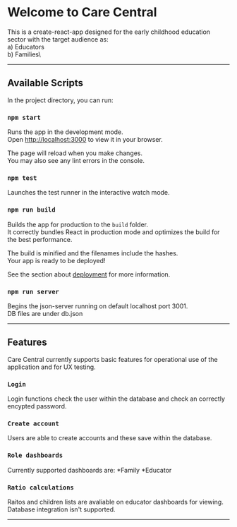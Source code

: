 # Welcome to Care Central

This is a create-react-app designed for the early childhood education sector with the target audience as:\
a) Educators\
b) Families\

---

## Available Scripts

In the project directory, you can run:

### `npm start`

Runs the app in the development mode.\
Open [http://localhost:3000](http://localhost:3000) to view it in your browser.

The page will reload when you make changes.\
You may also see any lint errors in the console.

### `npm test`

Launches the test runner in the interactive watch mode.

### `npm run build`

Builds the app for production to the `build` folder.\
It correctly bundles React in production mode and optimizes the build for the best performance.

The build is minified and the filenames include the hashes.\
Your app is ready to be deployed!

See the section about [deployment](https://facebook.github.io/create-react-app/docs/deployment) for more information.

### `npm run server`

Begins the json-server running on default localhost port 3001.\
DB files are under db.json

---

## Features

Care Central currently supports basic features for operational use of the application and for UX testing.

### `Login`

Login functions check the user within the database and check an correctly encypted password.

### `Create account`

Users are able to create accounts and these save within the database.

### `Role dashboards`

Currently supported dashboards are:
*Family
*Educator

### `Ratio calculations`

Raitos and children lists are avaliable on educator dashboards for viewing. Database integration isn't supported.

---
